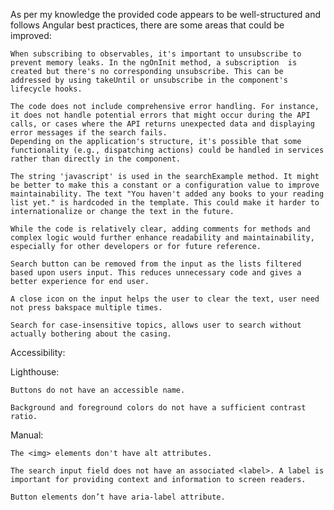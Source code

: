 As per my knowledge the provided code appears to be well-structured and follows Angular best practices, there are some areas that could be improved:

    When subscribing to observables, it's important to unsubscribe to prevent memory leaks. In the ngOnInit method, a subscription  is created but there's no corresponding unsubscribe. This can be addressed by using takeUntil or unsubscribe in the component's lifecycle hooks.

    The code does not include comprehensive error handling. For instance, it does not handle potential errors that might occur during the API calls, or cases where the API returns unexpected data and displaying error messages if the search fails.
    Depending on the application's structure, it's possible that some functionality (e.g., dispatching actions) could be handled in services rather than directly in the component.

    The string 'javascript' is used in the searchExample method. It might be better to make this a constant or a configuration value to improve maintainability. The text "You haven't added any books to your reading list yet." is hardcoded in the template. This could make it harder to internationalize or change the text in the future.

    While the code is relatively clear, adding comments for methods and complex logic would further enhance readability and maintainability, especially for other developers or for future reference.

    Search button can be removed from the input as the lists filtered based upon users input. This reduces unnecessary code and gives a better experience for end user.

    A close icon on the input helps the user to clear the text, user need not press bakspace multiple times.

    Search for case-insensitive topics, allows user to search without actually bothering about the casing.

Accessibility:

Lighthouse:

    Buttons do not have an accessible name.

    Background and foreground colors do not have a sufficient contrast ratio.

Manual:

    The <img> elements don't have alt attributes.

    The search input field does not have an associated <label>. A label is important for providing context and information to screen readers.

    Button elements don’t have aria-label attribute.